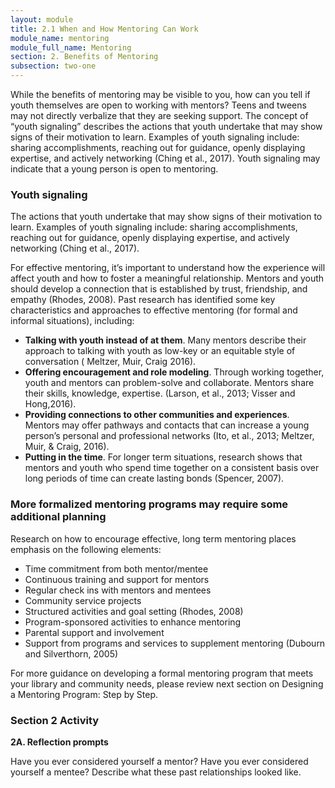 ```yaml
---
layout: module
title: 2.1 When and How Mentoring Can Work
module_name: mentoring
module_full_name: Mentoring
section: 2. Benefits of Mentoring
subsection: two-one
---
```


While the benefits of mentoring may be visible to you, how can you tell if youth themselves are open to working with mentors? Teens and tweens may not directly verbalize that they are seeking support. The concept of “youth signaling” describes the actions that youth undertake that may show signs of their motivation to learn. Examples of youth signaling include: sharing accomplishments, reaching out for guidance, openly displaying expertise, and actively networking (Ching et al., 2017). Youth signaling may indicate that a young person is open to mentoring.  

### Youth signaling

The actions that youth undertake that may show signs of their motivation to learn. Examples of youth signaling include: sharing accomplishments, reaching out for guidance, openly displaying expertise, and actively networking (Ching et al., 2017).  

For effective mentoring, it’s important to understand how the experience will affect youth and how to foster a meaningful relationship. Mentors and youth should develop a connection that is established by trust, friendship, and empathy (Rhodes, 2008). Past research has identified some key characteristics and approaches to effective mentoring (for formal and informal situations), including: 
- **Talking with youth instead of at them**. Many mentors describe their approach to talking with youth as low-key or an equitable style of conversation ( Meltzer, Muir, Craig 2016). 
- **Offering encouragement and role modeling**. Through working together, youth and mentors can problem-solve and collaborate. Mentors share their skills, knowledge, expertise. (Larson, et al., 2013; Visser and Hong,2016).  
- **Providing connections to other communities and experiences**. Mentors may offer pathways and contacts that can increase a young person’s personal and professional networks (Ito, et al., 2013; Meltzer, Muir, & Craig, 2016). 
- **Putting in the time**. For longer term situations, research shows that mentors and youth who spend time together on a consistent basis over long periods of time can create lasting bonds (Spencer, 2007). 

### More formalized mentoring programs may require some additional planning 

Research on how to encourage effective, long term mentoring places emphasis on the following elements: 
- Time commitment from both mentor/mentee 
- Continuous training and support for mentors 
- Regular check ins with mentors and mentees 
- Community service projects 
- Structured activities and goal setting (Rhodes, 2008) 
- Program-sponsored activities to enhance mentoring 
- Parental support and involvement 
- Support from programs and services to supplement mentoring (Dubourn and Silverthorn, 2005) 

For more guidance on developing a formal mentoring program that meets your library and community needs, please review next section on Designing a Mentoring Program: Step by Step. 


### Section 2 Activity

**2A. Reflection prompts** 

Have you ever considered yourself a mentor? Have you ever considered yourself a mentee? Describe what these past relationships looked like.
